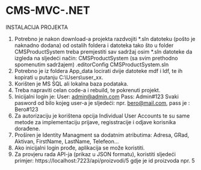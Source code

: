 # CMS-MVC-.NET

INSTALACIJA PROJEKTA

1. Potrebno je nakon download-a projekta razdvojiti *.sln datoteku (pošto je naknadno dodana) od ostalih foldera i datoteka tako što u folder CMSProductSystem treba premjestiti sav sadržaj osim *.sln datoteke da izgleda na sljedeći način:
    CMSProductSystem (sa svim prethodno spomenutim sadržajem)
    .editorConfig
   CMSProductSystem.sln
3. Potrebno je iz foldera App_data locirati dvije datoteke mdf i ldf, te ih kopirati u putanju C:\Users\user_xx.
4. Korišten je MS SQL ali lokalna baza podataka.
5. Treba napraviti celan code-a i rebuild, te pokrenuti projekt.
6. Inicijalni login je: User: admin@admin.com Pass: Admin#123
Svaki pasword od bilo kojeg user-a je sljedeći: npr. bero@mail.com, pass je : Bero#123
7. Za autorizaciju je korištena opcija Individual User Accounts te su same metode za implementaciju prijave, regisstracije i odjave korisnika dorađene.
8. Proširen je Identity Managment sa dodatnim atributima: Adresa, GRad, Aktivan, FirstName, LastName, Telefeon...
10. Ako inicijalni login prođe, aplikacija se može koristiti.
11. Za provjeru rada API-ja (prikaz u JSON formatu), koristiti sljedeći primjer: https://localhost:7223/api/proizvodi/5 gdje je id proizvoda npr. 5
